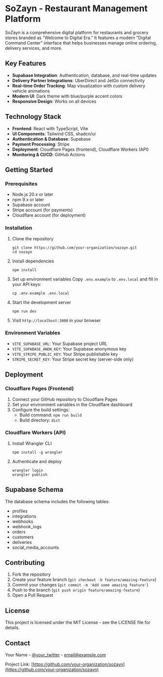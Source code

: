 # SoZayn - Restaurant Management Platform

SoZayn is a comprehensive digital platform for restaurants and grocery stores branded as "Welcome to Digital Era." It features a modern "Digital Command Center" interface that helps businesses manage online ordering, delivery services, and more.

## Key Features

- **Supabase Integration**: Authentication, database, and real-time updates
- **Delivery Partner Integrations**: UberDirect and JetGo connectivity
- **Real-time Order Tracking**: Map visualization with custom delivery vehicle animations
- **Modern UI**: Dark theme with blue/purple accent colors
- **Responsive Design**: Works on all devices

## Technology Stack

- **Frontend**: React with TypeScript, Vite
- **UI Components**: Tailwind CSS, shadcn/ui
- **Authentication & Database**: Supabase
- **Payment Processing**: Stripe
- **Deployment**: Cloudflare Pages (frontend), Cloudflare Workers (API)
- **Monitoring & CI/CD**: GitHub Actions

## Getting Started

### Prerequisites

- Node.js 20.x or later
- npm 9.x or later
- Supabase account
- Stripe account (for payments)
- Cloudflare account (for deployment)

### Installation

1. Clone the repository
   ```
   git clone https://github.com/your-organization/sozayn.git
   cd sozayn
   ```

2. Install dependencies
   ```
   npm install
   ```

3. Set up environment variables
   Copy `.env.example` to `.env.local` and fill in your API keys:
   ```
   cp .env.example .env.local
   ```

4. Start the development server
   ```
   npm run dev
   ```

5. Visit `http://localhost:3000` in your browser

### Environment Variables

- `VITE_SUPABASE_URL`: Your Supabase project URL
- `VITE_SUPABASE_ANON_KEY`: Your Supabase anonymous key
- `VITE_STRIPE_PUBLIC_KEY`: Your Stripe publishable key
- `STRIPE_SECRET_KEY`: Your Stripe secret key (server-side only)

## Deployment

### Cloudflare Pages (Frontend)

1. Connect your GitHub repository to Cloudflare Pages
2. Set your environment variables in the Cloudflare dashboard
3. Configure the build settings:
   - Build command: `npm run build`
   - Build directory: `dist`

### Cloudflare Workers (API)

1. Install Wrangler CLI
   ```
   npm install -g wrangler
   ```

2. Authenticate and deploy
   ```
   wrangler login
   wrangler publish
   ```

## Supabase Schema

The database schema includes the following tables:
- profiles
- integrations
- webhooks
- webhook_logs
- orders
- customers
- deliveries
- social_media_accounts

## Contributing

1. Fork the repository
2. Create your feature branch (`git checkout -b feature/amazing-feature`)
3. Commit your changes (`git commit -m 'Add some amazing feature'`)
4. Push to the branch (`git push origin feature/amazing-feature`)
5. Open a Pull Request

## License

This project is licensed under the MIT License - see the LICENSE file for details.

## Contact

Your Name - [@your_twitter](https://twitter.com/your_twitter) - email@example.com

Project Link: [https://github.com/your-organization/sozayn](https://github.com/your-organization/sozayn)